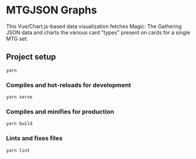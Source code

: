 # MTGJSON Graphs

This Vue/Chart.js-based data visualization fetches Magic: The Gathering JSON data and charts the various card "types" present on cards for a single MTG set.

## Project setup
```
yarn
```

### Compiles and hot-reloads for development
```
yarn serve
```

### Compiles and minifies for production
```
yarn build
```

### Lints and fixes files
```
yarn lint
```
